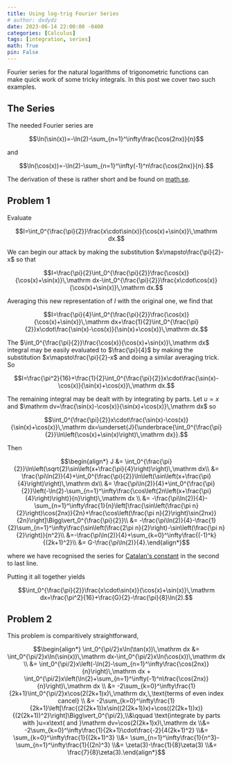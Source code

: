 ```yaml
---
title: Using log-trig Fourier Series
# author: dxdydz
date: 2023-06-14 22:00:00 -0400
categories: [Calculus]
tags: [integration, series]
math: True
pin: False
---
```


Fourier series for the natural logarithms of trigonometric functions can make quick work of some tricky integrals. In this post we cover two such examples.

## The Series

The needed Fourier series are

$$\ln(\sin(x))=-\ln(2)-\sum_{n=1}^\infty\frac{\cos(2nx)}{n}$$

and

$$\ln(\cos(x))=-\ln(2)-\sum_{n=1}^\infty(-1)^n\frac{\cos(2nx)}{n}.$$

The derivation of these is rather short and be found on [math.se](https://math.stackexchange.com/questions/292468/fourier-series-of-log-sine-and-log-cos).

## Problem 1

Evaluate

$$I=\int_0^{\frac{\pi}{2}}\frac{x\cdot\sin(x)}{\cos(x)+\sin(x)}\,\mathrm dx.$$

We can begin our attack by making the substitution $x\mapsto\frac{\pi}{2}-x$ so that

$$I=\frac{\pi}{2}\int_0^{\frac{\pi}{2}}\frac{\cos(x)}{\cos(x)+\sin(x)}\,\mathrm dx-\int_0^{\frac{\pi}{2}}\frac{x\cdot\cos(x)}{\cos(x)+\sin(x)}\,\mathrm dx.$$

Averaging this new representation of $I$ with the original one, we find that

$$I=\frac{\pi}{4}\int_0^{\frac{\pi}{2}}\frac{\cos(x)}{\cos(x)+\sin(x)}\,\mathrm dx+\frac{1}{2}\int_0^{\frac{\pi}{2}}x\cdot\frac{\sin(x)-\cos(x)}{\sin(x)+\cos(x)}\,\mathrm dx.$$

The $\int_0^{\frac{\pi}{2}}\frac{\cos(x)}{\cos(x)+\sin(x)}\,\mathrm dx$ integral may be easily evaluated to $\frac{\pi}{4}$ by making the substitution $x\mapsto\frac{\pi}{2}-x$ and doing a similar averaging trick. So

$$I=\frac{\pi^2}{16}+\frac{1}{2}\int_0^{\frac{\pi}{2}}x\cdot\frac{\sin(x)-\cos(x)}{\sin(x)+\cos(x)}\,\mathrm dx.$$

The remaining integral may be dealt with by integrating by parts. Let $u=x$ and $\mathrm dv=\frac{\sin(x)-\cos(x)}{\sin(x)+\cos(x)}\,\mathrm dx$ so

$$\int_0^{\frac{\pi}{2}}x\cdot\frac{\sin(x)-\cos(x)}{\sin(x)+\cos(x)}\,\mathrm dx=\underset{J}{\underbrace{\int_0^{\frac{\pi}{2}}\ln\left(\cos(x)+\sin(x)\right)\,\mathrm dx}}.$$

Then

$$\begin{align*}    J &= \int_0^{\frac{\pi}{2}}\ln\left(\sqrt{2}\sin\left(x+\frac{\pi}{4}\right)\right)\,\mathrm dx\\    &= \frac{\pi\ln(2)}{4}+\int_0^{\frac{\pi}{2}}\ln\left(\sin\left(x+\frac{\pi}{4}\right)\right)\,\mathrm dx\\    &= \frac{\pi\ln(2)}{4}+\int_0^{\frac{\pi}{2}}\left(-\ln(2)-\sum_{n=1}^\infty\frac{\cos\left(2n\left(x+\frac{\pi}{4}\right)\right)}{n}\right)\,\mathrm dx \\    &= -\frac{\pi\ln(2)}{4}-\sum_{n=1}^\infty\frac{1}{n}\left[\frac{\sin\left(\frac{\pi n}{2}\right)\cos(2nx)}{2n}+\frac{\cos\left(\frac{\pi n}{2}\right)\sin(2nx)}{2n}\right]\Bigg\vert_0^{\frac{\pi}{2}}\\    &= -\frac{\pi\ln(2)}{4}-\frac{1}{2}\sum_{n=1}^\infty\frac{\sin\left(\frac{2\pi n}{2}\right)-\sin\left(\frac{\pi n}{2}\right)}{n^2}\\    &=-\frac{\pi\ln(2)}{4}+\sum_{k=0}^\infty\frac{(-1)^k}{(2k+1)^2}\\    &= G-\frac{\pi\ln(2)}{4}.\end{align*}$$

where we have recognised the series for [Catalan's constant](https://en.wikipedia.org/wiki/Catalan%27s_constant) in the second to last line.

Putting it all together yields

$$\int_0^{\frac{\pi}{2}}\frac{x\cdot\sin(x)}{\cos(x)+\sin(x)}\,\mathrm dx=\frac{\pi^2}{16}+\frac{G}{2}-\frac{\pi}{8}\ln(2).$$

## Problem 2

This problem is comparitively straightforward,

$$\begin{align*} \int_0^{\pi/2}x\ln(\tan(x))\,\mathrm dx &= \int_0^{\pi/2}x\ln(\sin(x))\,\mathrm dx-\int_0^{\pi/2}x\ln(\cos(x))\,\mathrm dx \\ &= \int_0^{\pi/2}x\left(-\ln(2)-\sum_{n=1}^\infty\frac{\cos(2nx)}{n}\right)\,\mathrm dx + \int_0^{\pi/2}x\left(\ln(2)+\sum_{n=1}^\infty(-1)^n\frac{\cos(2nx)}{n}\right)\,\mathrm dx \\ &= -2\sum_{k=0}^\infty\frac{1}{2k+1}\int_0^{\pi/2}x\cos(2(2k+1)x)\,\mathrm dx,\,\text{terms of even index cancel} \\ &= -2\sum_{k=0}^\infty\frac{1}{2k+1}\left[\frac{(2(2k+1))x\sin((2(2k+1))x)+\cos((2(2k+1))x)}{(2(2k+1))^2}\right]\Bigg\vert_0^{\pi/2},\\&\qquad \text{integrate by parts with }u=x\text{ and }\mathrm dv=\cos(2(2k+1)x)\,\mathrm dx \\&= -2\sum_{k=0}^\infty\frac{1}{2k+1}\cdot\frac{-2}{4(2k+1)^2} \\&= \sum_{k=0}^\infty\frac{1}{(2k+1)^3} \\&= \sum_{n=1}^\infty\frac{1}{n^3}-\sum_{n=1}^\infty\frac{1}{(2n)^3} \\&= \zeta(3)-\frac{1}{8}\zeta(3) \\&= \frac{7}{8}\zeta(3).\end{align*}$$